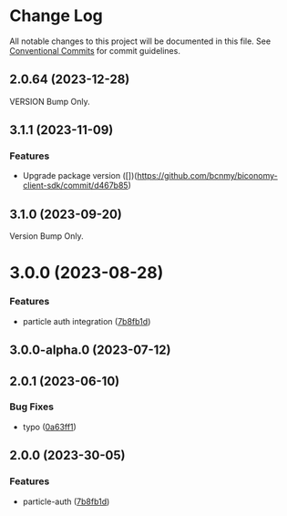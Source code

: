 # Change Log

All notable changes to this project will be documented in this file.
See [Conventional Commits](https://conventionalcommits.org) for commit guidelines.

## 2.0.64 (2023-12-28)

VERSION Bump Only.

## 3.1.1 (2023-11-09)


### Features

* Upgrade package version ([])(https://github.com/bcnmy/biconomy-client-sdk/commit/d467b85)


## 3.1.0 (2023-09-20)
Version Bump Only.



# 3.0.0 (2023-08-28)


### Features

* particle auth integration ([7b8fb1d](https://github.com/bcnmy/biconomy-client-sdk/commit/7b8fb1d05e3cc0196bc15806fa48100701af181e))





## 3.0.0-alpha.0 (2023-07-12)





## 2.0.1 (2023-06-10)


### Bug Fixes

* typo ([0a63ff1](https://github.com/bcnmy/biconomy-client-sdk/commit/0a63ff17bb38b1bc2fd68669b74c2efd5a959d31))


## 2.0.0 (2023-30-05)

### Features
* particle-auth ([7b8fb1d](https://github.com/bcnmy/biconomy-client-sdk/commit/7b8fb1d05e3cc0196bc15806fa48100701af181e))
